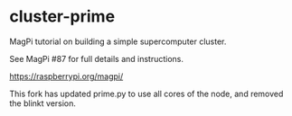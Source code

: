 # cluster-prime

MagPi tutorial on building a simple supercomputer cluster.

See MagPi #87 for full details and instructions.

<https://raspberrypi.org/magpi/>

This fork has updated prime.py to use all cores of the node, and removed the blinkt version.
